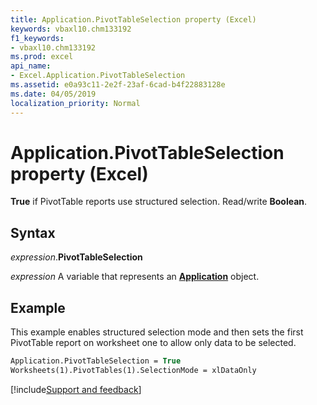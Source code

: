 ```yaml
---
title: Application.PivotTableSelection property (Excel)
keywords: vbaxl10.chm133192
f1_keywords:
- vbaxl10.chm133192
ms.prod: excel
api_name:
- Excel.Application.PivotTableSelection
ms.assetid: e0a93c11-2e2f-23af-6cad-b4f22883128e
ms.date: 04/05/2019
localization_priority: Normal
---
```



# Application.PivotTableSelection property (Excel)

**True** if PivotTable reports use structured selection. Read/write **Boolean**.


## Syntax

_expression_.**PivotTableSelection**

_expression_ A variable that represents an **[Application](Excel.Application(object).md)** object.


## Example

This example enables structured selection mode and then sets the first PivotTable report on worksheet one to allow only data to be selected.

```vb
Application.PivotTableSelection = True 
Worksheets(1).PivotTables(1).SelectionMode = xlDataOnly
```




[!include[Support and feedback](~/includes/feedback-boilerplate.md)]